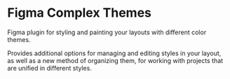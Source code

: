 # Figma Complex Themes
Figma plugin for styling and painting your layouts with different color themes.

Provides additional options for managing and editing styles in your layout, as well as a new method of organizing them, for working with projects that are unified in different styles.